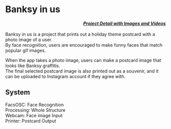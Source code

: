 # Banksy in us

<div style="text-align: right"><i><b><a href="https://youjin.io/Banksy-in-us" target="_blank">Project Detail with Images and Videos</a></b></i><br></div>

<br>
Banksy in us is a project that prints out a holiday theme postcard with a photo image of a user.<br>
By face recognition, users are encouraged to make funny faces that match popular gif images.<br>

When the app takes a photo image, users can make a postcard image that looks like Banksy graffitis.<br>
The final selected postcard image is also printed out as a souvenir, and it can be uploaded to Instagram account if they agree with.<br>

<h2>System<br></h2>
FacsOSC: Face Recognition<br>
Processing: Whole Structure<br>
Webcam: Face image Input<br>
Printer: Postcard Output<br>
